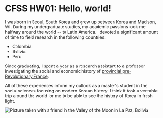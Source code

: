 # CFSS HW01: Hello, world!

I was born in Seoul, South Korea and grew up between Korea and Madison, WI. During my undergraduate studies, my academic passions took me halfway around the world -- to Latin America. I devoted a significant amount of time to field research in the following countries:  

+  Colombia  
+  Bolivia  
+  Peru  

Since graduating, I spent a year as a research assistant to a professor investigating the social and economic history of [provincial pre-Revolutionary France](http://histecon.fas.harvard.edu/visualizing/angouleme/).

All of these experiences inform my outlook as a master's student in the social sciences focusing on modern Korean history. I think it took a veritable trip around the world for me to be able to see the history of Korea in fresh light.

![Picture taken with a friend in the Valley of the Moon in La Paz, Bolivia ](https://78.media.tumblr.com/db5635209f0a1f052fe9f7b4d1fbac01/tumblr_nr305iuxzH1tdk8blo1_1280.jpg "Bolivia picture")


